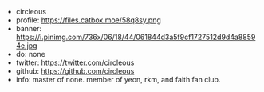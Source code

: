 - circleous
- profile: https://files.catbox.moe/58q8sy.png
- banner: https://i.pinimg.com/736x/06/18/44/061844d3a5f9cf1727512d9d4a88594e.jpg
- do: none
- twitter: https://twitter.com/circleous
- github: https://github.com/circleous
- info: master of none. member of yeon, rkm, and faith fan club.
